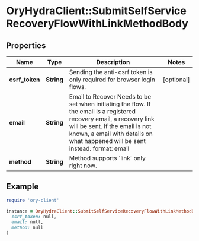 # OryHydraClient::SubmitSelfServiceRecoveryFlowWithLinkMethodBody

## Properties

| Name | Type | Description | Notes |
| ---- | ---- | ----------- | ----- |
| **csrf_token** | **String** | Sending the anti-csrf token is only required for browser login flows. | [optional] |
| **email** | **String** | Email to Recover  Needs to be set when initiating the flow. If the email is a registered recovery email, a recovery link will be sent. If the email is not known, a email with details on what happened will be sent instead.  format: email |  |
| **method** | **String** | Method supports &#x60;link&#x60; only right now. |  |

## Example

```ruby
require 'ory-client'

instance = OryHydraClient::SubmitSelfServiceRecoveryFlowWithLinkMethodBody.new(
  csrf_token: null,
  email: null,
  method: null
)
```

